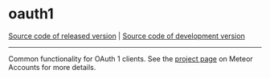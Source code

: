 # oauth1
[Source code of released version](https://github.com/meteor/meteor/tree/master/packages/oauth1) | [Source code of development version](https://github.com/meteor/meteor/tree/devel/packages/oauth1)
***

Common functionality for OAuth 1 clients. See the [project
page](https://docs.meteor.com/api/accounts) on Meteor Accounts for more
details.
